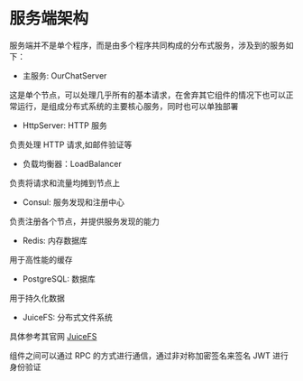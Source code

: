 # 服务端架构

服务端并不是单个程序，而是由多个程序共同构成的分布式服务，涉及到的服务如下：

- 主服务: OurChatServer

这是单个节点，可以处理几乎所有的基本请求，在舍弃其它组件的情况下也可以正常运行，是组成分布式系统的主要核心服务，同时也可以单独部署

- HttpServer: HTTP 服务

负责处理 HTTP 请求,如邮件验证等

- 负载均衡器：LoadBalancer

负责将请求和流量均摊到节点上

- Consul: 服务发现和注册中心

负责注册各个节点，并提供服务发现的能力

- Redis: 内存数据库

用于高性能的缓存

- PostgreSQL: 数据库

用于持久化数据

- JuiceFS: 分布式文件系统

具体参考其官网 [JuiceFS](https://juicefs.com)

组件之间可以通过 RPC 的方式进行通信，通过非对称加密签名来签名 JWT 进行身份验证
